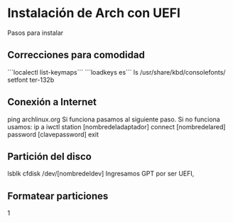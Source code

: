 # Instalación de Arch con UEFI
Pasos para instalar
## Correcciones para comodidad
´´´localectl list-keymaps´´´
´´´loadkeys es´´´
ls /usr/share/kbd/consolefonts/
setfont ter-132b
## Conexión a Internet
ping archlinux.org
Si funciona pasamos al siguiente paso.
Si no funciona usamos:
ip a
iwctl
station [nombredeladaptador] connect [nombredelared] password [clavepassword]
exit
## Partición del disco
lsblk
cfdisk /dev/[nombredeldev]
Ingresamos GPT por ser UEFI, 
## Formatear particiones
1
